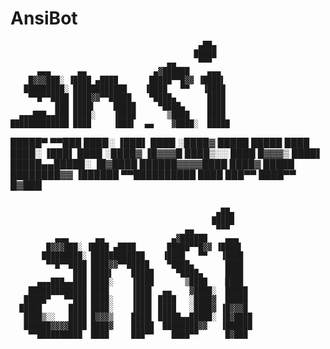 # AnsiBot




                                              ▄██▄
                                             █████
                                       ▄▄     ▀▀▀
          ▄▄▄      ▄▄               ▄▓██████    ▄▄▄
        █▓▓▓███░ ▐████ ▄████       █████▀▀█▓▓ ▐████▌
       █████████░ ████████████    ▐████   ▀▀   ▐████
        ▀▀█▀▀████ ████▓▓▀▀█████    ▀████▄       ████
              ███ ████▌    █████     ▀████▄     ████
      ▄▄▄███▄▄███ ████░    ▐████       ▒████    ████
    █████████████ ████     ▐███▌  ▄▄    ▓████░  █████
   █████▀   ▀▀███ ████░    ▐███▌ ████   ░████▓  █████
  █████      ████ ████░    ▐███▌ ████   ░████▓ ▐█▓▓▓█
   ████▒░░   ████ █▓▓▓▒    ████▌ █████▄▄█████░ ▐█▓████
   ██████▓▓▓▓████ ████▓    █████  ████████▓▓   ▐██████
    ▀▀██████████  ████     ███▀▀    ████▀▀      █▓███


```

                                              ▄██▄
                                             █████
                                       ▄▄     ▀▀▀
          ▄▄▄      ▄▄               ▄▓██████    ▄▄▄
        █▓▓▓███░ ▐████ ▄████       █████▀▀█▓▓ ▐████▌
       █████████░ ████████████    ▐████   ▀▀   ▐████
        ▀▀█▀▀████ ████▓▓▀▀█████    ▀████▄       ████
              ███ ████▌    █████     ▀████▄     ████
      ▄▄▄███▄▄███ ████░    ▐████       ▒████    ████
    █████████████ ████     ▐███▌  ▄▄    ▓████░  █████
   █████▀   ▀▀███ ████░    ▐███▌ ████   ░████▓  █████
  █████      ████ ████░    ▐███▌ ████   ░████▓ ▐█▓▓▓█
   ████▒░░   ████ █▓▓▓▒    ████▌ █████▄▄█████░ ▐█▓████
   ██████▓▓▓▓████ ████▓    █████  ████████▓▓   ▐██████
    ▀▀██████████  ████     ███▀▀    ████▀▀      █▓███

```